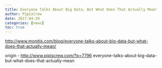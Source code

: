 ```yaml
---
title: Everyone Talks About Big Data, But What Does That Actually Mean?
author: PipisCrew
date: 2017-04-29
categories: [news]
toc: true
---
```


http://www.monitis.com/blog/everyone-talks-about-big-data-but-what-does-that-actually-mean/

origin - http://www.pipiscrew.com/?p=7796 everyone-talks-about-big-data-but-what-does-that-actually-mean
